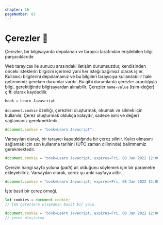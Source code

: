 ```yaml
---
chapter: 16
pageNumber: 83
---
```

# Çerezler 🍪

Çerezler, bir bilgisayarda depolanan ve tarayıcı tarafından erişilebilen bilgi parçacıklarıdır.

Web tarayıcısı ile sunucu arasındaki iletişim durumsuzdur, kendisinden önceki isteklerin bilgisini içermez yani her isteği bağımsız olarak işler. Kullanıcı bilgilerini depolamamız ve bu bilgileri tarayıcıya kullanılabilir hale getirmemiz gereken durumlar vardır. Bu gibi durumlarda çerezler aracılığıyla bilgi, gerektiğinde bilgisayardan alınabilir.
Çerezler `name-value` (isim-değer) çifti olarak kaydedilir.

```javascript
book = Learn Javascript
```


`document.cookie` özelliği, çerezleri oluşturmak, okumak ve silmek için kullanılır. Çerez oluşturmak oldukça kolaydır, sadece ismi ve değeri sağlamanız gerekmektedir.

```javascript
document.cookie = "book=Learn Javacript";
```


Varsayılan olarak, bir tarayıcı kapatıldığında bir çerez silinir. Kalıcı olmasını sağlamak için son kullanma tarihini (UTC zaman diliminde) belirtmemiz gerekmektedir.

```javascript
document.cookie = "book=Learn Javacript; expires=Fri, 08 Jan 2022 12:00:00 UTC";
```

Çerezin hangi sayfa yoluna (*path*) ait olduğunu söylemek için bir parametre ekleyebiliriz. Varsayılan olarak, çerez şu anki sayfaya aittir.

```javascript
document.cookie = "book=Learn Javacript; expires=Fri, 08 Jan 2022 12:00:00 UTC; path=/";
```

İşte basit bir çerez örneği.

```javascript
let cookies = document.cookie;
// tüm çerezlere ulaşmanın basit bir yolu.

document.cookie = "book=Learn Javacript; expires=Fri, 08 Jan 2022 12:00:00 UTC; path=/";
// çerez oluşturma
```
